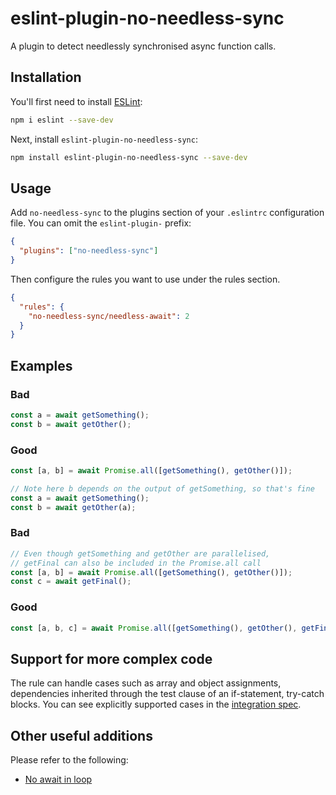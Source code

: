 # eslint-plugin-no-needless-sync

A plugin to detect needlessly synchronised async function calls.

## Installation

You'll first need to install [ESLint](https://eslint.org/):

```sh
npm i eslint --save-dev
```

Next, install `eslint-plugin-no-needless-sync`:

```sh
npm install eslint-plugin-no-needless-sync --save-dev
```

## Usage

Add `no-needless-sync` to the plugins section of your `.eslintrc` configuration file. You can omit the `eslint-plugin-` prefix:

```json
{
  "plugins": ["no-needless-sync"]
}
```

Then configure the rules you want to use under the rules section.

```json
{
  "rules": {
    "no-needless-sync/needless-await": 2
  }
}
```

## Examples

### Bad
```javascript
const a = await getSomething();
const b = await getOther();
```

### Good
```javascript
const [a, b] = await Promise.all([getSomething(), getOther()]);
```

```javascript
// Note here b depends on the output of getSomething, so that's fine
const a = await getSomething();
const b = await getOther(a);
```

### Bad
```javascript
// Even though getSomething and getOther are parallelised,
// getFinal can also be included in the Promise.all call
const [a, b] = await Promise.all([getSomething(), getOther()]);
const c = await getFinal();
```

### Good
```javascript
const [a, b, c] = await Promise.all([getSomething(), getOther(), getFinal()]);
```

## Support for more complex code
The rule can handle cases such as array and object assignments, dependencies inherited through the test clause of an if-statement, try-catch blocks. You can see explicitly supported cases in the [integration spec](https://github.com/ivo-the-coder/eslint-plugin-no-needless-sync/blob/master/tests/integration.spec.js).

## Other useful additions
Please refer to the following:

- [No await in loop](https://eslint.org/docs/latest/rules/no-await-in-loop)